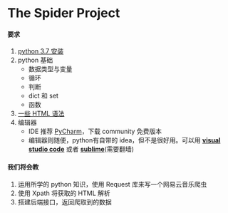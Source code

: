 # The Spider Project
#### 要求
1. [python 3.7 安装](https://www.liaoxuefeng.com/wiki/0014316089557264a6b348958f449949df42a6d3a2e542c000/0014316090478912dab2a3a9e8f4ed49d28854b292f85bb000)
2. python 基础
    - 数据类型与变量
    - 循环
    - 判断
    - dict 和 set
    - 函数
3. [一些 HTML 语法](http://www.w3school.com.cn/html/index.asp)
4. 编辑器
    - IDE 推荐 [PyCharm](https://www.jetbrains.com/pycharm/)，下载 community 免费版本
    - 编辑器则随便，python有自带的 idea，但不是很好用。可以用 **[visual studio code](https://visualstudio.microsoft.com/zh-hans/downloads/)**
      或者 **[sublime](https://www.sublimetext.com/)**(需要翻墙)
#### 我们将会教
1. 运用所学的 python 知识，使用 Request 库来写一个网易云音乐爬虫
2. 使用 Xpath 将获取的 HTML 解析
3. 搭建后端接口，返回爬取到的数据
